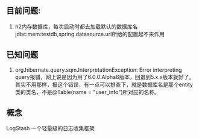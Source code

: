 ## 目前问题:

1. h2内存数据库，每次启动时都去加载默认的数据库名jdbc:mem:testdb,spring.datasource.url所给的配置起不来作用

## 已知问题
1. org.hibernate.query.sqm.InterpretationException: Error interpreting query报错，网上说是因为用了6.0.0.Alpha6版本，回退到5.x.x版本就好了。其实不用那样，报这个错误，有一点可以排查下，就是数据库名是那个entity类的类名，不是@Table(name = "user_info")所对应的名称。


## 概念
LogStash 一个轻量级的日志收集框架